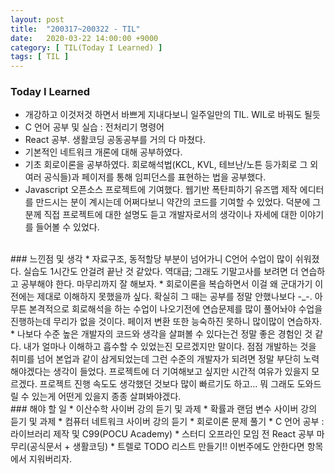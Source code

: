 ```yaml
---
layout: post
title:  "200317~200322 - TIL"
date:   2020-03-22 14:00:00 +9000
category: [ TIL(Today I Learned) ]
tags: [ TIL ]
---
```


### Today I Learned
* 개강하고 이것저것 하면서 바쁘게 지내다보니 일주일만의 TIL. WIL로 바꿔도 될듯
* C 언어 공부 및 실습 : 전처리기 명령어
* React 공부. 생활코딩 공동공부를 거의 다 마쳤다.
* 기본적인 네트워크 개론에 대해 공부하였다.
* 기초 회로이론을 공부하였다. 회로해석법(KCL, KVL, 테브난/노튼 등가회로 그 외 여러 공식들)과 페이저를 통해 임피던스를 표현하는 법을 공부했다.
* Javascript 오픈소스 프로젝트에 기여했다. 웹기반 폭탄피하기 유즈맵 제작 에디터를 만드시는 분이 계시는데 어쩌다보니 약간의 코드를 기여할 수 있었다. 덕분에 그분께 직접 프로젝트에 대한 설명도 듣고 개발자로서의 생각이나 자세에 대한 이야기를 들어볼 수 있었다.

<br>
### 느낀점 및 생각
* 자료구조, 동적할당 부분이 넘어가니 C언어 수업이 많이 쉬워졌다. 실습도 1시간도 안걸려 끝난 것 같았다. 역대급; 그래도 기말고사를 보려면 더 연습하고 공부해야 한다. 마무리까지 잘 해보자.
* 회로이론을 복습하면서 이걸 왜 군대가기 이전에는 제대로 이해하지 못했을까 싶다. 확실히 그 때는 공부를 정말 안했나보다 -_-. 아무튼 본격적으로 회로해석을 하는 수업이 나오기전에 연습문제를 많이 풀어놔야 수업을 진행하는데 무리가 없을 것이다. 페이저 변환 또한 능숙하진 못하니 많이많이 연습하자.
* 나보다 수준 높은 개발자의 코드와 생각을 살펴볼 수 있다는건 정말 좋은 경험인 것 같다. 내가 얼마나 이해하고 흡수할 수 있었는진 모르겠지만 말이다. 점점 개발하는 것을 취미를 넘어 본업과 같이 삼게되었는데 그런 수준의 개발자가 되려면 정말 부단히 노력해야겠다는 생각이 들었다. 프로젝트에 더 기여해보고 싶지만 시간적 여유가 있을지 모르겠다. 프로젝트 진행 속도도 생각했던 것보다 많이 빠르기도 하고... 뭐 그래도 도와드릴 수 있는게 어떤게 있을지 종종 살펴봐야겠다.

<br>
### 해야 할 일
* 이산수학 사이버 강의 듣기 및 과제
* 확률과 랜덤 변수 사이버 강의 듣기 및 과제
* 컴퓨터 네트워크 사이버 강의 듣기
* 회로이론 문제 풀기
* C 언어 공부 : 라이브러리 제작 및 C99(POCU Academy)
* 스터디 오프라인 모임 전 React 공부 마무리(공식문서 + 생활코딩)
* 트렐로 TODO 리스트 만들기!! 이번주에도 안한다면 항목에서 지워버리자.

